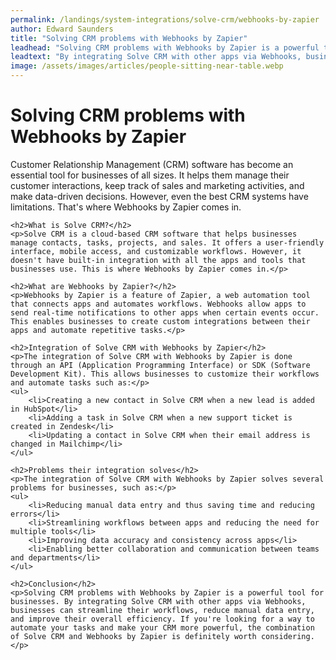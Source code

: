```yaml
---
permalink: /landings/system-integrations/solve-crm/webhooks-by-zapier
author: Edward Saunders
title: "Solving CRM problems with Webhooks by Zapier"
leadhead: "Solving CRM problems with Webhooks by Zapier is a powerful tool for businesses"
leadtext: "By integrating Solve CRM with other apps via Webhooks, businesses can streamline their workflows, reduce manual data entry, and improve their overall efficiency. If you're looking for a way to automate your tasks and make your CRM more powerful, the combination of Solve CRM and Webhooks by Zapier is definitely worth considering."
image: /assets/images/articles/people-sitting-near-table.webp
---
```

<div class="arttext">	<h1>Solving CRM problems with Webhooks by Zapier</h1>
	<p>Customer Relationship Management (CRM) software has become an essential tool for businesses of all sizes. It helps them manage their customer interactions, keep track of sales and marketing activities, and make data-driven decisions. However, even the best CRM systems have limitations. That's where Webhooks by Zapier comes in.</p>

	<h2>What is Solve CRM?</h2>
	<p>Solve CRM is a cloud-based CRM software that helps businesses manage contacts, tasks, projects, and sales. It offers a user-friendly interface, mobile access, and customizable workflows. However, it doesn't have built-in integration with all the apps and tools that businesses use. This is where Webhooks by Zapier comes in.</p>

	<h2>What are Webhooks by Zapier?</h2>
	<p>Webhooks by Zapier is a feature of Zapier, a web automation tool that connects apps and automates workflows. Webhooks allow apps to send real-time notifications to other apps when certain events occur. This enables businesses to create custom integrations between their apps and automate repetitive tasks.</p>

	<h2>Integration of Solve CRM with Webhooks by Zapier</h2>
	<p>The integration of Solve CRM with Webhooks by Zapier is done through an API (Application Programming Interface) or SDK (Software Development Kit). This allows businesses to customize their workflows and automate tasks such as:</p>
	<ul>
		<li>Creating a new contact in Solve CRM when a new lead is added in HubSpot</li>
		<li>Adding a task in Solve CRM when a new support ticket is created in Zendesk</li>
		<li>Updating a contact in Solve CRM when their email address is changed in Mailchimp</li>
	</ul>

	<h2>Problems their integration solves</h2>
	<p>The integration of Solve CRM with Webhooks by Zapier solves several problems for businesses, such as:</p>
	<ul>
		<li>Reducing manual data entry and thus saving time and reducing errors</li>
		<li>Streamlining workflows between apps and reducing the need for multiple tools</li>
		<li>Improving data accuracy and consistency across apps</li>
		<li>Enabling better collaboration and communication between teams and departments</li>
	</ul>

	<h2>Conclusion</h2>
	<p>Solving CRM problems with Webhooks by Zapier is a powerful tool for businesses. By integrating Solve CRM with other apps via Webhooks, businesses can streamline their workflows, reduce manual data entry, and improve their overall efficiency. If you're looking for a way to automate your tasks and make your CRM more powerful, the combination of Solve CRM and Webhooks by Zapier is definitely worth considering.</p>
</div>